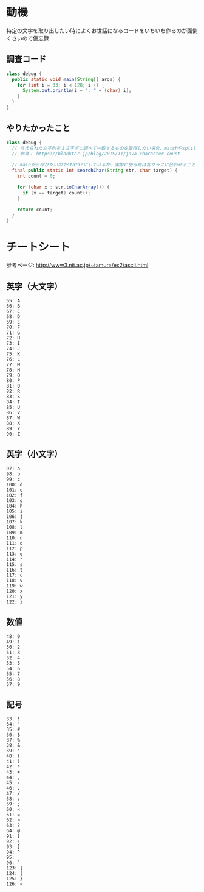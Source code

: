 # 動機

特定の文字を取り出したい時によくお世話になるコードをいちいち作るのが面倒くさいので備忘録

## 調査コード
``` 調査コード.java
class debug {
  public static void main(String[] args) {
    for (int i = 33; i < 128; i++) {
      System.out.println(i + ": " + (char) i);
    }
  }
}
```

## やりたかったこと
``` やりたかったこと.java
class debug {
  // 与えられた文字列を１文字ずつ調べて一致するものを取得したい場合、matchやsplitで正規表現をすると遅すぎたのでシンプルに文字だけ比較する。
  // 参考： https://blanktar.jp/blog/2015/11/java-character-count

  // mainから呼びたいのでstaticにしているが、実際に使う時は各クラスに合わせること
  final public static int searchChar(String str, char target) {
    int count = 0;

    for (char x : str.toCharArray()) {
      if (x == target) count++;
    }

    return count;
  }
}

```

# チートシート
参考ページ: http://www3.nit.ac.jp/~tamura/ex2/ascii.html
## 英字（大文字）
```
65: A
66: B
67: C
68: D
69: E
70: F
71: G
72: H
73: I
74: J
75: K
76: L
77: M
78: N
79: O
80: P
81: Q
82: R
83: S
84: T
85: U
86: V
87: W
88: X
89: Y
90: Z
```

## 英字（小文字）
```
97: a
98: b
99: c
100: d
101: e
102: f
103: g
104: h
105: i
106: j
107: k
108: l
109: m
110: n
111: o
112: p
113: q
114: r
115: s
116: t
117: u
118: v
119: w
120: x
121: y
122: z
```

## 数値
```
48: 0
49: 1
50: 2
51: 3
52: 4
53: 5
54: 6
55: 7
56: 8
57: 9
```

## 記号
```
33: !
34: "
35: #
36: $
37: %
38: &
39: '
40: (
41: )
42: *
43: +
44: ,
45: -
46: .
47: /
58: :
59: ;
60: <
61: =
62: >
63: ?
64: @
91: [
92: \
93: ]
94: ^
95: _
96: `
123: {
124: |
125: }
126: ~
```
